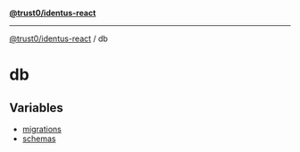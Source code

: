 [**@trust0/identus-react**](../README.md)

***

[@trust0/identus-react](../README.md) / db

# db

## Variables

- [migrations](variables/migrations.md)
- [schemas](variables/schemas.md)
